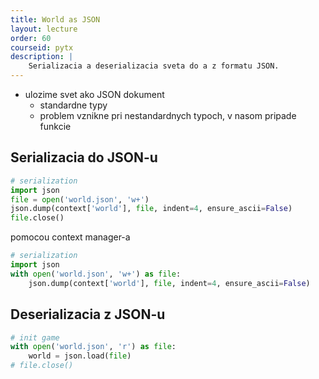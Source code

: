 ```yaml
---
title: World as JSON
layout: lecture 
order: 60
courseid: pytx
description: |
    Serializacia a deserializacia sveta do a z formatu JSON.
---
```


* ulozime svet ako JSON dokument
	* standardne typy
	* problem vznikne pri nestandardnych typoch, v nasom pripade funkcie

## Serializacia do JSON-u

```python
# serialization
import json
file = open('world.json', 'w+')
json.dump(context['world'], file, indent=4, ensure_ascii=False)
file.close()
```

pomocou context manager-a

```python
# serialization
import json
with open('world.json', 'w+') as file:
	json.dump(context['world'], file, indent=4, ensure_ascii=False)
```


## Deserializacia z JSON-u

```python
# init game
with open('world.json', 'r') as file:
    world = json.load(file)
# file.close()
```

